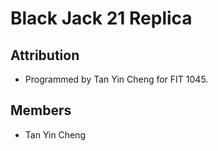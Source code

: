 # Black Jack 21 Replica

## Attribution
* Programmed by Tan Yin Cheng for FIT 1045.

## Members
- Tan Yin Cheng 
